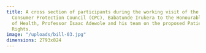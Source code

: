 ```yaml
---
title: A cross section of participants during the working visit of the Director General,
  Consumer Protection Council (CPC), Babatunde Irukera to the Honourable Minister
  of Health, Professor Isaac Adewole and his team on the proposed Patients’ Bill of
  Rights.
image: "/uploads/bill-03.jpg"
dimensions: 2793x824
---
```


